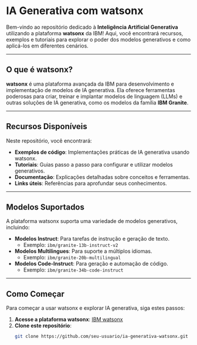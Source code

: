 # IA Generativa com watsonx

Bem-vindo ao repositório dedicado à **Inteligência Artificial Generativa** utilizando a plataforma **watsonx** da IBM! Aqui, você encontrará recursos, exemplos e tutoriais para explorar o poder dos modelos generativos e como aplicá-los em diferentes cenários.

---

## O que é watsonx?

**watsonx** é uma plataforma avançada da IBM para desenvolvimento e implementação de modelos de IA generativa. Ela oferece ferramentas poderosas para criar, treinar e implantar modelos de linguagem (LLMs) e outras soluções de IA generativa, como os modelos da família **IBM Granite**.

---

## Recursos Disponíveis

Neste repositório, você encontrará:

- **Exemplos de código**: Implementações práticas de IA generativa usando watsonx.
- **Tutoriais**: Guias passo a passo para configurar e utilizar modelos generativos.
- **Documentação**: Explicações detalhadas sobre conceitos e ferramentas.
- **Links úteis**: Referências para aprofundar seus conhecimentos.

---

## Modelos Suportados

A plataforma watsonx suporta uma variedade de modelos generativos, incluindo:

- **Modelos Instruct**: Para tarefas de instrução e geração de texto.
  - Exemplo: `ibm/granite-13b-instruct-v2`
- **Modelos Multilingues**: Para suporte a múltiplos idiomas.
  - Exemplo: `ibm/granite-20b-multilingual`
- **Modelos Code-Instruct**: Para geração e automação de código.
  - Exemplo: `ibm/granite-34b-code-instruct`

---

## Como Começar

Para começar a usar watsonx e explorar IA generativa, siga estes passos:

1. **Acesse a plataforma watsonx**: [IBM watsonx](https://www.ibm.com/watsonx)
2. **Clone este repositório**:
   ```bash
   git clone https://github.com/seu-usuario/ia-generativa-watsonx.git
